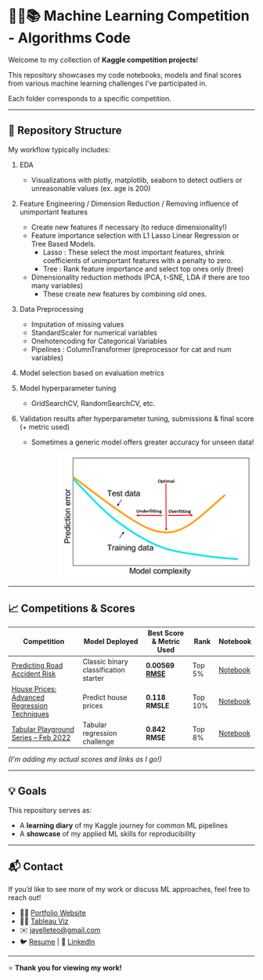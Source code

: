 # 👩‍💻📚 Machine Learning Competition - Algorithms Code

Welcome to my collection of **Kaggle competition projects**!


This repository showcases my code notebooks, models and final scores from various machine learning challenges I’ve participated in. 

Each folder corresponds to a specific competition.

---
## 📂 Repository Structure
My workflow typically includes:

1. EDA  
   - Visualizations with plotly, matplotlib, seaborn to detect outliers or unreasonable values (ex. age is 200)
 
2. Feature Engineering / Dimension Reduction / Removing influence of unimportant features  
   - Create new features if necessary (to reduce dimensionality!)  
   - Feature importance selection with L1 Lasso Linear Regression or Tree Based Models.  
     - Lasso : These select the most important features, shrink coefficients of unimportant features with a penalty to zero.  
     - Tree : Rank feature importance and select top ones only (tree)  
   - Dimensionality reduction methods (PCA, t-SNE, LDA if there are too many variables)  
     - These create new features by combining old ones.  

3. Data Preprocessing  
   - Imputation of missing values  
   - StandardScaler for numerical variables  
   - Onehotencoding for Categorical Variables  
   - Pipelines : ColumnTransformer (preprocessor for cat and num variables)  

4. Model selection based on evaluation metrics  

5. Model hyperparameter tuning  
   - GridSearchCV, RandomSearchCV, etc.  

6. Validation results after hyperparameter tuning, submissions & final score (+ metric used)  
   - Sometimes a generic model offers greater accuracy for unseen data!  

<p align="right">
  <img src="./img1.png" alt="Model Simplicity vs Complexity" width="400">
</p>



---

## 📈 Competitions & Scores

| Competition                                                                                                          | Model Deployed                            | Best Score & Metric Used     | Rank    | Notebook                                         |
| -------------------------------------------------------------------------------------------------------------------- | ------------------------------------- | --------------- | ------- | ------------------------------------------------ |
| [Predicting Road Accident Risk](https://www.kaggle.com/competitions/playground-series-s5e10/overview)                                          | Classic binary classification starter | **0.00569 [RMSE](https://www.geeksforgeeks.org/r-language/root-mean-square-error-in-r-programming/)**       | Top 5%  | [Notebook](./Predicting_Road_Accident_Risk/Predicting_Road_Accident_Risk.ipynb)      |
| [House Prices: Advanced Regression Techniques](https://www.kaggle.com/c/house-prices-advanced-regression-techniques) | Predict house prices                  | **0.118 RMSLE** | Top 10% | [Notebook](./Predicting_Road_Accident_Risk/Predicting_Road_Accident_Risk.ipynb) |
| [Tabular Playground Series – Feb 2022](https://www.kaggle.com/competitions/tabular-playground-series-feb-2022)       | Tabular regression challenge          | **0.842 RMSE**  | Top 8%  | [Notebook](./tps-feb-2022/notebooks/final.ipynb) |

*(I'm adding my actual scores and links as I go!)*

---

## 💡 Goals

This repository serves as:

* A **learning diary** of my Kaggle journey for common ML pipelines
* A **showcase** of my applied ML skills for reproducibility

---

## 📬 Contact

If you’d like to see more of my work or discuss ML approaches, feel free to reach out!

* 🧑‍💻 [Portfolio Website](https://jayelle0609.github.io/jialing/)
* 🧑‍💻 [Tableau Viz](https://public.tableau.com/app/profile/jialingteo/vizzes)
* ✉️ [jayelleteo@gmail.com](mailto:jayelleteo@gmail.com)
* 🐦 [Resume](https://drive.google.com/file/d/1Rq7kx1UOF96GE26drsnB5flgt6iCxdYP/view?usp=sharing) | 💼 [LinkedIn](https://linkedin.com/in/jialingteo)

---

⭐ **Thank you for viewing my work!**
